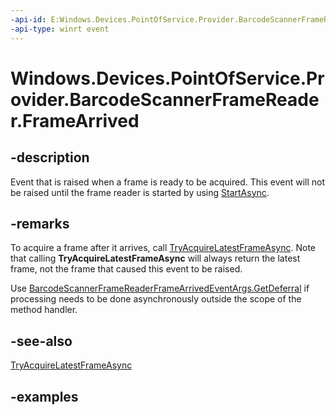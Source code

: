 ```yaml
---
-api-id: E:Windows.Devices.PointOfService.Provider.BarcodeScannerFrameReader.FrameArrived
-api-type: winrt event
---
```


<!-- Event syntax.
public event TypedEventHandler FrameArrived<BarcodeScannerFrameReader, BarcodeScannerFrameReaderFrameArrivedEventArgs>
-->

# Windows.Devices.PointOfService.Provider.BarcodeScannerFrameReader.FrameArrived

## -description
Event that is raised when a frame is ready to be acquired. This event will not be raised until the frame reader is started by using [StartAsync](barcodescannerframereader_startasync_1931900819.md).

## -remarks
To acquire a frame after it arrives, call [TryAcquireLatestFrameAsync](barcodescannerframereader_tryacquirelatestframeasync_555563326.md). Note that calling **TryAcquireLatestFrameAsync** will always return the latest frame, not the frame that caused this event to be raised.

Use [BarcodeScannerFrameReaderFrameArrivedEventArgs.GetDeferral](barcodescannerframereaderframearrivedeventargs_getdeferral_254836512.md) if processing needs to be done asynchronously outside the scope of the method handler.

## -see-also
[TryAcquireLatestFrameAsync](barcodescannerframereader_tryacquirelatestframeasync_555563326.md)

## -examples

